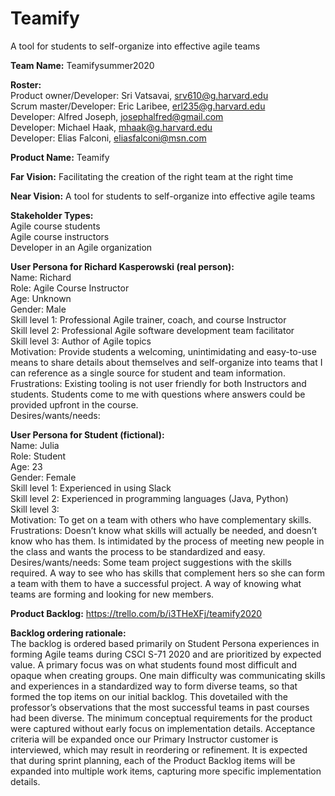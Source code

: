 # Teamify
A tool for students to self-organize into effective agile teams

**Team Name:** Teamifysummer2020



**Roster:**  
Product owner/Developer:  Sri Vatsavai,  srv610@g.harvard.edu  
Scrum master/Developer:  Eric Laribee,  erl235@g.harvard.edu  
Developer:  Alfred Joseph,  josephalfred@gmail.com  
Developer:  Michael Haak,  mhaak@g.harvard.edu  
Developer:  Elias Falconi,  eliasfalconi@msn.com  

**Product Name:** Teamify

**Far Vision:** Facilitating the creation of the right team at the right time

**Near Vision:** A tool for students to self-organize into effective agile teams

**Stakeholder Types:**  
Agile course students  
Agile course instructors  
Developer in an Agile organization  

**User Persona for Richard Kasperowski (real person):**  
Name:  Richard  
Role:  Agile Course Instructor  
Age:  Unknown  
Gender: Male  
Skill level 1:  Professional Agile trainer, coach, and course Instructor  
Skill level 2:  Professional Agile software development team facilitator  
Skill level 3:  Author of Agile topics  
Motivation:  Provide students a welcoming, unintimidating and easy-to-use means to share details about themselves and self-organize into teams that I can reference as a single source for student and team information.  
Frustrations:  Existing tooling is not user friendly for both Instructors and students.  Students come to me with questions where answers could be provided upfront in the course.  
Desires/wants/needs:  

**User Persona for Student (fictional):**  
Name: Julia  
Role: Student  
Age: 23  
Gender: Female  
Skill level 1: Experienced in using Slack  
Skill level 2: Experienced in programming languages (Java, Python)  
Skill level 3:  
Motivation: To get on a team with others who have complementary skills.  
Frustrations: Doesn’t know what skills will actually be needed, and doesn’t know who has them. Is intimidated by the process of meeting new people in the class and wants the process to be standardized and easy.   
Desires/wants/needs: Some team project suggestions with the skills required.  A way to see who has skills that complement hers so she can form a team with them to have a successful project.  A way of knowing what teams are forming and looking for new members.   

**Product Backlog:** https://trello.com/b/i3THeXFj/teamify2020

**Backlog ordering rationale:**      
The backlog is ordered based primarily on Student Persona experiences in forming Agile teams during CSCI S-71 2020 and are prioritized by expected value.  A primary focus was on what students found most difficult and opaque when creating groups.  One main difficulty was communicating skills and experiences in a standardized way to form diverse teams, so that formed the top items on our initial backlog.  This dovetailed with the professor’s observations that the most successful teams in past courses had been diverse.  The minimum conceptual requirements for the product were captured without early focus on implementation details.   Acceptance criteria will be expanded once our Primary Instructor customer is interviewed, which may result in reordering or refinement.  It is expected that during sprint planning, each of the Product Backlog items will be expanded into multiple work items, capturing more specific implementation details.  



